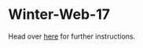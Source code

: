 # Winter-Web-17

Head over [here](https://github.com/EkamWalia/Winter-Web-17/wiki) for further instructions.
